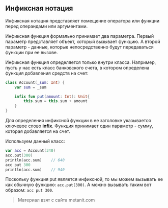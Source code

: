 ## Инфиксная нотация

Инфиксная нотация представляет помещение оператора или функции перед операндами или аргументами.

Инфиксная функция формально принимает два параметра. Первый параметр представляет объект, который вызывает функцию. А второй параметр - данные, которые непосредственно будут передаваться функции при ее вызове.

Инфиксная функция определяется только внутри класса. Например, пусть у нас есть класс банковского счета, в котором определена функция добавления средств на счет:

```kotlin
class Account(_sum: Int) {
    var sum = _sum

    infix fun put(amount: Int): Unit{
        this.sum = this.sum + amount
    }
}
```

Для определения инфиксной функции в ее заголовке указывается ключевое слово **infix**. Функция принимает один параметр - сумму, которая добавляется на счет.

Используем данный класс:

```kotlin
var acc = Account(340)
acc.put(300)
println(acc.sum)    // 640
acc put 300
println(acc.sum)    // 940
```

Поскольку функция put является инфиксной, то мы можем вызывать ее как обычную функцию: `acc.put(300)`. А можно вызывать таким вот образом: `acc put 300`.


> Материал взят с сайта metanit.com